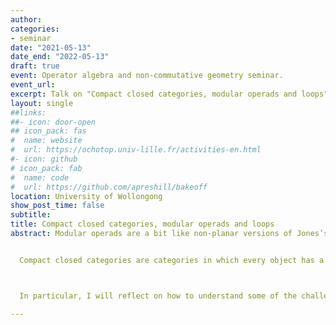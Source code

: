 ```yaml
---
author:
categories:
- seminar
date: "2021-05-13"
date_end: "2022-05-13"
draft: true
event: Operator algebra and non-commutative geometry seminar.
event_url:
excerpt: Talk on "Compact closed categories, modular operads and loops". 
layout: single
##links:
##- icon: door-open
## icon_pack: fas
#  name: website
#  url: https://ochotop.univ-lille.fr/activities-en.html
#- icon: github
# icon_pack: fab
#  name: code
#  url: https://github.com/apreshill/bakeoff
location: University of Wollongong
show_post_time: false
subtitle:   
title: Compact closed categories, modular operads and loops
abstract: Modular operads are a bit like non-planar versions of Jones’s planar algebras. They are graded systems used to describe moduli spaces of higher genus curves.


  Compact closed categories are categories in which every object has a strict dual. For example, the category of finitely generated projective modules and module homomorphisms over a commutative ring is compact closed. I’ll discuss the sense in which duality means we can forget about the direction of morphisms and treat compact closed categories as modular operads, and say something about why this may be useful.



  In particular, I will reflect on how to understand some of the challenges involved (the combinatorics of modular operads are complicated!), and whether this approach can tell us anything deeper about notions of genus, trace and duality.

---
```


